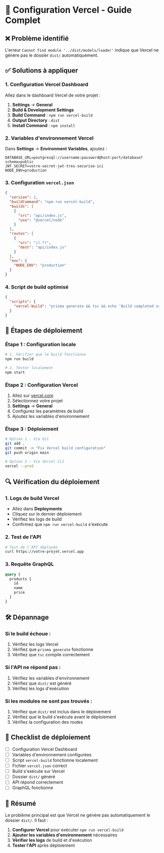 # 🔧 Configuration Vercel - Guide Complet

## ❌ Problème identifié

L'erreur `Cannot find module '../dist/models/loader'` indique que Vercel ne génère pas le dossier `dist/` automatiquement.

## ✅ Solutions à appliquer

### 1. Configuration Vercel Dashboard

Allez dans le dashboard Vercel de votre projet :

1. **Settings** → **General**
2. **Build & Development Settings**
3. **Build Command** : `npm run vercel-build`
4. **Output Directory** : `dist`
5. **Install Command** : `npm install`

### 2. Variables d'environnement Vercel

Dans **Settings** → **Environment Variables**, ajoutez :

```
DATABASE_URL=postgresql://username:password@host:port/database?schema=public
JWT_SECRET=votre-secret-jwt-tres-securise-ici
NODE_ENV=production
```

### 3. Configuration `vercel.json`

```json
{
  "version": 2,
  "buildCommand": "npm run vercel-build",
  "builds": [
    {
      "src": "api/index.js",
      "use": "@vercel/node"
    }
  ],
  "routes": [
    {
      "src": "/(.*)",
      "dest": "api/index.js"
    }
  ],
  "env": {
    "NODE_ENV": "production"
  }
}
```

### 4. Script de build optimisé

```json
{
  "scripts": {
    "vercel-build": "prisma generate && tsc && echo 'Build completed successfully'"
  }
}
```

## 🚀 Étapes de déploiement

### Étape 1 : Configuration locale
```bash
# 1. Vérifier que le build fonctionne
npm run build

# 2. Tester localement
npm start
```

### Étape 2 : Configuration Vercel
1. Allez sur [vercel.com](https://vercel.com)
2. Sélectionnez votre projet
3. **Settings** → **General**
4. Configurez les paramètres de build
5. Ajoutez les variables d'environnement

### Étape 3 : Déploiement
```bash
# Option 1 : Via Git
git add .
git commit -m "Fix Vercel build configuration"
git push origin main

# Option 2 : Via Vercel CLI
vercel --prod
```

## 🔍 Vérification du déploiement

### 1. Logs de build Vercel
- Allez dans **Deployments**
- Cliquez sur le dernier déploiement
- Vérifiez les logs de build
- Confirmez que `npm run vercel-build` s'exécute

### 2. Test de l'API
```bash
# Test de l'API déployée
curl https://votre-projet.vercel.app
```

### 3. Requête GraphQL
```graphql
query {
  products {
    id
    name
    price
  }
}
```

## 🛠️ Dépannage

### Si le build échoue :
1. Vérifiez les logs Vercel
2. Vérifiez que `prisma generate` fonctionne
3. Vérifiez que `tsc` compile correctement

### Si l'API ne répond pas :
1. Vérifiez les variables d'environnement
2. Vérifiez que `dist/` est généré
3. Vérifiez les logs d'exécution

### Si les modules ne sont pas trouvés :
1. Vérifiez que `dist/` est inclus dans le déploiement
2. Vérifiez que le build s'exécute avant le déploiement
3. Vérifiez la configuration des routes

## 📝 Checklist de déploiement

- [ ] Configuration Vercel Dashboard
- [ ] Variables d'environnement configurées
- [ ] Script `vercel-build` fonctionne localement
- [ ] Fichier `vercel.json` correct
- [ ] Build s'exécute sur Vercel
- [ ] Dossier `dist/` généré
- [ ] API répond correctement
- [ ] GraphQL fonctionne

## 🎯 Résumé

Le problème principal est que Vercel ne génère pas automatiquement le dossier `dist/`. Il faut :

1. **Configurer Vercel** pour exécuter `npm run vercel-build`
2. **Ajouter les variables d'environnement** nécessaires
3. **Vérifier les logs** de build et d'exécution
4. **Tester l'API** après déploiement